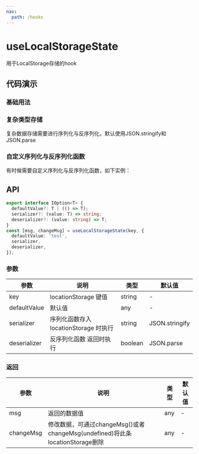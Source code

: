 ```yaml
---
nav:
  path: /hooks
---
```


# useLocalStorageState

用于LocalStorage存储的hook

## 代码演示

### 基础用法

<code hideActions='["CSB"]' src="./demo/demo1.tsx"></code>

### 复杂类型存储

复杂数据存储需要进行序列化与反序列化，默认使用JSON.stringify和JSON.parse

<code hideActions='["CSB"]' src="./demo/demo2.tsx"></code>

### 自定义序列化与反序列化函数

有时候需要自定义序列化与反序列化函数，如下实例：

<code hideActions='["CSB"]' src="./demo/demo3.tsx"></code>

## API

```ts
export interface IOption<T> {
  defaultValue?: T | (() => T);
  serializer?: (value: T) => string;
  deserializer?: (value: string) => T;
}
const [msg, changeMsg] = useLocalStorageState(key, {
  defaultValue: 'test',
  serializer,
  deserializer,
});
```

### 参数

| 参数         | 说明                                  | 类型    | 默认值         |
| ------------ | ------------------------------------- | ------- | -------------- |
| key          | locationStorage 键值                  | string  | -              |
| defaultValue | 默认值                                | any     | -              |
| serializer   | 序列化函数存入 locationStorage 时执行 | string  | JSON.stringify |
| deserializer | 反序列化函数 返回时执行               | boolean | JSON.parse     |

### 返回

| 参数      | 说明                                                                          | 类型 | 默认值 |
| --------- | ----------------------------------------------------------------------------- | ---- | ------ |
| msg       | 返回的数据值                                                                  | any  | -      |
| changeMsg | 修改数据，可通过changeMsg()或者 changeMsg(undefined)将此条locationStorage删除 | any  | -      |
